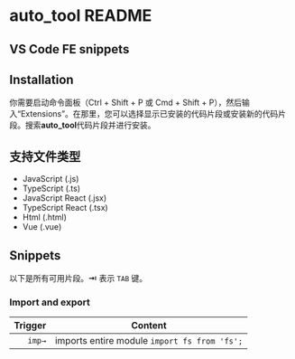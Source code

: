 # auto_tool README

## VS Code FE snippets

## Installation
你需要启动命令面板（Ctrl + Shift + P 或 Cmd + Shift + P），然后输入“Extensions”。在那里，您可以选择显示已安装的代码片段或安装新的代码片段。搜索**auto_tool**代码片段并进行安装。

## 支持文件类型 
* JavaScript (.js)
* TypeScript (.ts)
* JavaScript React (.jsx)
* TypeScript React (.tsx)
* Html (.html)
* Vue (.vue)
## Snippets
以下是所有可用片段。**⇥** 表示 `TAB` 键。
### Import and export
| Trigger  | Content |
| -------: | ------- |
| `imp→`   | imports entire module `import fs from 'fs';`|


